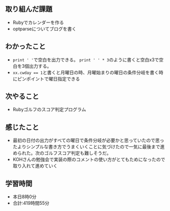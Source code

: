 ## 取り組んだ課題
- Rubyでカレンダーを作る
- optparseについてブログを書く
## わかったこと
- `print ' '`で空白を出力できる。 `print ' ' * 3`のように書くと空白x3で空白を3個出力する。
- `xx.cwday == 1`と書くと月曜日の時、月曜始まりの曜日の条件分岐を書く時にピンポイントで曜日指定できる
## 次やること
- Rubyゴルフのスコア判定プログラム
## 感じたこと
- 最初の日付の出力がすべての曜日で条件分岐が必要かと思っていたので思ったよりシンプルな書き方でうまくいくことに気づけたので一気に最後まで進められた。次のゴルフスコア判定も難しそうだ。
- KOHさんの勉強会で実装の際のコメントの使い方がとてもためになったので取り入れて進めていく
## 学習時間
- 本日8時0分<br>
- 合計:419時間55分
